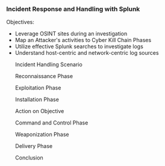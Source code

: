 <h3>Incident Response and Handling with Splunk </h3>

Objectives:
<ul>
  <li>  Leverage OSINT sites during an investigation </li>
  <li>  Map an Attacker's activities to Cyber Kill Chain Phases    </li>
  <li>  Utilize effective Splunk searches to investigate logs    </li>
  <li>  Understand host-centric and network-centric log sources    </li>



Incident Handling Scenario

Reconnaissance Phase

Exploitation Phase

Installation Phase

Action on Objective

Command and Control Phase

Weaponization Phase

Delivery Phase

Conclusion
